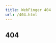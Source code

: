 ```yaml
---
title: WebFinger 404
url: /404.html
---
```


## 404

<script>
  // redirect webfinger.net/{acct} to lookup for {acct}
  const r = window.location.pathname.substring(1)
  r.includes('@') && window.location.replace("/lookup?resource=" + r)
</script>
